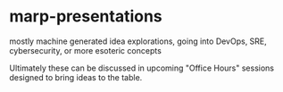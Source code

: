 # marp-presentations
mostly machine generated idea explorations, going into DevOps, SRE, cybersecurity, or more esoteric concepts

Ultimately these can be discussed in upcoming "Office Hours" sessions designed to bring ideas to the table. 
